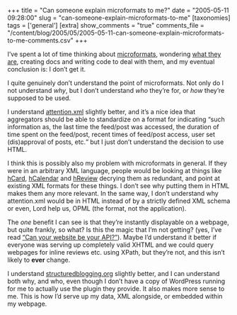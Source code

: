 +++
title = "Can someone explain microformats to me?"
date = "2005-05-11 09:28:00"
slug = "can-someone-explain-microformats-to-me"
[taxonomies]
tags = ['general']
[extra]
show_comments = "true"
comments_file = "/content/blog/2005/05/2005-05-11-can-someone-explain-microformats-to-me-comments.csv"
+++

I’ve spent a lot of time thinking about [microformats](http://developers.technorati.com/wiki/MicroFormats), wondering [what they are](http://www.xml.com/pub/a/2005/03/23/deviant.html), creating docs and writing code to deal with them, and my eventual conclusion is: I don’t get it.

I quite genuinely don’t understand the point of microformats. Not only do I not understand *why*, but I don’t understand *who* they’re for, or *how* they’re supposed to be used.

I understand [attention.xml](http://developers.technorati.com/wiki/attentionxml) slightly better, and it’s a nice idea that aggregators should be able to standardize on a format for indicating <q cite="http://developers.technorati.com/wiki/attentionxml">such information as, the last time the feed/post was accessed, the duration of time spent on the feed/post, recent times of feed/post access, user set (dis)approval of posts, etc.</q> but I just don’t understand the decision to use HTML.

I think this is possibly also my problem with microformats in general. If they were in an arbitrary XML language, people would be looking at things like [hCard](http://developers.technorati.com/wiki/hCard), [hCalendar](http://developers.technorati.com/wiki/hCalendar) and [hReview](http://developers.technorati.com/wiki/hReview) decrying them as redundant, and point at existing XML formats for these things. I don’t see why putting them in HTML makes them any more relevant. In the same way, I don’t understand why attention.xml would be in HTML instead of by a strictly defined XML schema or even, Lord help us, OPML (the format, not the application).

The *one* benefit I can see is that they’re instantly displayable on a webpage, but quite frankly, so what? Is this the magic that I’m not getting? (yes, I’ve read [“Can your website be your API?”](http://www.tantek.com/presentations/20040928sdforumws/semantic-xhtml.html "
Using semantic XHTML to show what you mean")). Maybe I’d understand it better if everyone was serving up completely valid XHTML and we could query webpages for inline reviews etc. using XPath, but they’re not, and this isn’t likely to **ever** change.

I understand [structuredblogging.org](http://structuredblogging.org/) slightly better, and I can understand both why, and who, even though I don’t have a copy of WordPress running for me to actually use the plugin they provide. It also makes more sense to me. This is how I’d serve up my data, XML alongside, or embedded within my webpage.
